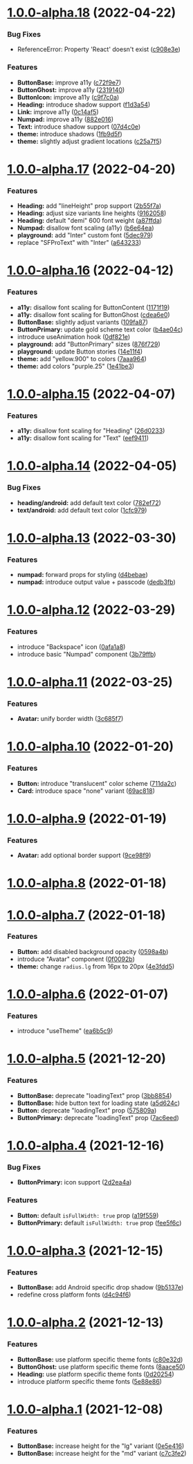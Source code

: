 # [1.0.0-alpha.18](https://github.com/millionscard/cash/compare/v1.0.0-alpha.17...v1.0.0-alpha.18) (2022-04-22)

### Bug Fixes

- ReferenceError: Property 'React' doesn't exist ([c908e3e](https://github.com/millionscard/cash/commit/c908e3e31cb9a435c5c6bfa3bb32522abacc6010))

### Features

- **ButtonBase:** improve a11y ([c72f9e7](https://github.com/millionscard/cash/commit/c72f9e7a513dee06d29d341533d131e3c403d100))
- **ButtonGhost:** improve a11y ([2319140](https://github.com/millionscard/cash/commit/2319140d6c4517cb2ce5993580a44f3fe5d4ac14))
- **ButtonIcon:** improve a11y ([c9f7c0a](https://github.com/millionscard/cash/commit/c9f7c0a6c2c8cc0dce8826c980b9d34cc6242df1))
- **Heading:** introduce shadow support ([f1d3a54](https://github.com/millionscard/cash/commit/f1d3a54b06a0879541a09b559956ff4775d93710))
- **Link:** improve a11y ([0c14af5](https://github.com/millionscard/cash/commit/0c14af500cd9ff09f598c1edcdc3f38bca68da9f))
- **Numpad:** improve a11y ([882e016](https://github.com/millionscard/cash/commit/882e0163edf6d080bc053c96498dac07d590c623))
- **Text:** introduce shadow support ([07d4c0e](https://github.com/millionscard/cash/commit/07d4c0e4573e39fa498733082e3de151f7fc62cd))
- **theme:** introduce shadows ([1fb9d5f](https://github.com/millionscard/cash/commit/1fb9d5f5f7487ff12a1f16b6856b1a1eef47baa3))
- **theme:** slightly adjust gradient locations ([c25a7f5](https://github.com/millionscard/cash/commit/c25a7f59029d0420f8fd6f5fbc07be7acf249a3a))

# [1.0.0-alpha.17](https://github.com/millionscard/cash/compare/v1.0.0-alpha.16...v1.0.0-alpha.17) (2022-04-20)

### Features

- **Heading:** add "lineHeight" prop support ([2b55f7a](https://github.com/millionscard/cash/commit/2b55f7ac4866c7a970583c2bb9813d8b2454321c))
- **Heading:** adjust size variants line heights ([9162058](https://github.com/millionscard/cash/commit/9162058d62e96bf139c87b64ca1847ff9b1ec19b))
- **Heading:** default "demi" 600 font weight ([a87ffda](https://github.com/millionscard/cash/commit/a87ffdab477aedaf5d2aed202ab9fc1219de4560))
- **Numpad:** disallow font scaling (a11y) ([b6e64ea](https://github.com/millionscard/cash/commit/b6e64eaa8f6142993360222eb5dae63e8f8facf4))
- **playground:** add "Inter" custom font ([5dec979](https://github.com/millionscard/cash/commit/5dec97928a4c92dba152128382991de3a5a1bf5a))
- replace "SFProText" with "Inter" ([a643233](https://github.com/millionscard/cash/commit/a64323357e240fc1b0e37a94935eea257b5a7a4a))

# [1.0.0-alpha.16](https://github.com/millionscard/cash/compare/v1.0.0-alpha.15...v1.0.0-alpha.16) (2022-04-12)

### Features

- **a11y:** disallow font scaling for ButtonContent ([1171f19](https://github.com/millionscard/cash/commit/1171f1998476b855ef26264a6b8c8a8bb9dade19))
- **a11y:** disallow font scaling for ButtonGhost ([cdea6e0](https://github.com/millionscard/cash/commit/cdea6e0e16483d0a3b49a92d790749de266aa3c8))
- **ButtonBase:** slightly adjust variants ([109fa87](https://github.com/millionscard/cash/commit/109fa878138ad6e04bbcd0c5bdfc94441b6ecdd7))
- **ButtonPrimary:** update gold scheme text color ([b4ae04c](https://github.com/millionscard/cash/commit/b4ae04cd70cbdc893300fa22567da069cfd59e84))
- introduce useAnimation hook ([0df821e](https://github.com/millionscard/cash/commit/0df821e671f3fa81776cb8b115c763d3b7db7bf3))
- **playground:** add "ButtonPrimary" sizes ([876f729](https://github.com/millionscard/cash/commit/876f72985057c2b3ae4fbcb8268c2c40f03b61ee))
- **playground:** update Button stories ([14e11f4](https://github.com/millionscard/cash/commit/14e11f492f42988320e131fc834473c3d65544fa))
- **theme:** add "yellow.900" to colors ([7aaa964](https://github.com/millionscard/cash/commit/7aaa96481b9e262e24617a3276ef98fe0de5df10))
- **theme:** add colors "purple.25" ([1e41be3](https://github.com/millionscard/cash/commit/1e41be3ce746265a25061fcb0f89e25380f12a0e))

# [1.0.0-alpha.15](https://github.com/millionscard/cash/compare/v1.0.0-alpha.14...v1.0.0-alpha.15) (2022-04-07)

### Features

- **a11y:** disallow font scaling for "Heading" ([26d0233](https://github.com/millionscard/cash/commit/26d0233e124483a40fc74ec489b2f33bcf00d183))
- **a11y:** disallow font scaling for "Text" ([eef9411](https://github.com/millionscard/cash/commit/eef941110cbbd2a53b598b1f1ac55ef2b785cf44))

# [1.0.0-alpha.14](https://github.com/millionscard/cash/compare/v1.0.0-alpha.13...v1.0.0-alpha.14) (2022-04-05)

### Bug Fixes

- **heading/android:** add default text color ([782ef72](https://github.com/millionscard/cash/commit/782ef72ac0d9cae0ac038bd191044baeb748b1c1))
- **text/android:** add default text color ([1cfc979](https://github.com/millionscard/cash/commit/1cfc979fda146b1e8c63f6a79e7d2a143db98ae4))

# [1.0.0-alpha.13](https://github.com/millionscard/cash/compare/v1.0.0-alpha.12...v1.0.0-alpha.13) (2022-03-30)

### Features

- **numpad:** forward props for styling ([d4bebae](https://github.com/millionscard/cash/commit/d4bebae0dd3a67d588099b280fac46043637b32f))
- **numpad:** introduce output value + passcode ([dedb3fb](https://github.com/millionscard/cash/commit/dedb3fbc580773dd2758c879b87b7597154a2415))

# [1.0.0-alpha.12](https://github.com/millionscard/cash/compare/v1.0.0-alpha.11...v1.0.0-alpha.12) (2022-03-29)

### Features

- introduce "Backspace" icon ([0afa1a8](https://github.com/millionscard/cash/commit/0afa1a8a91f2c26c5f6c891994f4f4d689bcaa1d))
- introduce basic "Numpad" component ([3b79ffb](https://github.com/millionscard/cash/commit/3b79ffb70f76d2fcf206a173b54877ec96633b3c))

# [1.0.0-alpha.11](https://github.com/millionscard/cash/compare/v1.0.0-alpha.10...v1.0.0-alpha.11) (2022-03-25)

### Features

- **Avatar:** unify border width ([3c685f7](https://github.com/millionscard/cash/commit/3c685f75f2c701695379c57198f1d37f75af2ce0))

# [1.0.0-alpha.10](https://github.com/millionscard/cash/compare/v1.0.0-alpha.9...v1.0.0-alpha.10) (2022-01-20)

### Features

- **Button:** introduce "translucent" color scheme ([711da2c](https://github.com/millionscard/cash/commit/711da2c01ef9620c15c0acae5325088727f517a4))
- **Card:** introduce space "none" variant ([69ac818](https://github.com/millionscard/cash/commit/69ac818f9df3d630ee12e212c4797f0b6fea4af0))

# [1.0.0-alpha.9](https://github.com/millionscard/cash/compare/v1.0.0-alpha.8...v1.0.0-alpha.9) (2022-01-19)

### Features

- **Avatar:** add optional border support ([9ce98f9](https://github.com/millionscard/cash/commit/9ce98f901d09d4759a56211bd621d9fc620cbda0))

# [1.0.0-alpha.8](https://github.com/millionscard/cash/compare/v1.0.0-alpha.7...v1.0.0-alpha.8) (2022-01-18)

# [1.0.0-alpha.7](https://github.com/millionscard/cash/compare/v1.0.0-alpha.6...v1.0.0-alpha.7) (2022-01-18)

### Features

- **Button:** add disabled background opacity ([0598a4b](https://github.com/millionscard/cash/commit/0598a4b8d35adb2a99f5ef8a12985fab8c1611c9))
- introduce "Avatar" component ([0f0092b](https://github.com/millionscard/cash/commit/0f0092becc69c422d958245ba64e0d9775ed5e7e))
- **theme:** change `radius.lg` from 16px to 20px ([4e3fdd5](https://github.com/millionscard/cash/commit/4e3fdd5ab6c350866fc007f2b200d69d20f77f50))

# [1.0.0-alpha.6](https://github.com/millionscard/cash/compare/v1.0.0-alpha.5...v1.0.0-alpha.6) (2022-01-07)

### Features

- introduce "useTheme" ([ea6b5c9](https://github.com/millionscard/cash/commit/ea6b5c9d358587aeb971ebd86e543332099018e4))

# [1.0.0-alpha.5](https://github.com/millionscard/cash/compare/v1.0.0-alpha.4...v1.0.0-alpha.5) (2021-12-20)

### Features

- **ButtonBase:** deprecate "loadingText" prop ([3bb8854](https://github.com/millionscard/cash/commit/3bb8854bc52ceedbeb4a96f33f9b269f4286aefe))
- **ButtonBase:** hide button text for loading state ([a5d624c](https://github.com/millionscard/cash/commit/a5d624c9c072d7e1208ee24c79fa6d60e5a25911))
- **Button:** deprecate "loadingText" prop ([575809a](https://github.com/millionscard/cash/commit/575809a9aee96a075cf4afee3f19309335f2ee06))
- **ButtonPrimary:** deprecate "loadingText" prop ([7ac6eed](https://github.com/millionscard/cash/commit/7ac6eedcfa260234f45e6b918a8fe7c59d399c08))

# [1.0.0-alpha.4](https://github.com/millionscard/cash/compare/v1.0.0-alpha.3...v1.0.0-alpha.4) (2021-12-16)

### Bug Fixes

- **ButtonPrimary:** icon support ([2d2ea4a](https://github.com/millionscard/cash/commit/2d2ea4ab04b8362d8111d70a0f36400084766141))

### Features

- **Button:** default `isFullWidth: true` prop ([a19f559](https://github.com/millionscard/cash/commit/a19f55931e5628c1e198ddc57a5417265fed78dd))
- **ButtonPrimary:** default `isFullWidth: true` prop ([fee5f6c](https://github.com/millionscard/cash/commit/fee5f6c8f94b17b262dd287c2e17abf769c3cd39))

# [1.0.0-alpha.3](https://github.com/millionscard/cash/compare/v1.0.0-alpha.2...v1.0.0-alpha.3) (2021-12-15)

### Features

- **ButtonBase:** add Android specific drop shadow ([9b5137e](https://github.com/millionscard/cash/commit/9b5137e22fe5c7efd528d9a2a36e4fb5ba15ad79))
- redefine cross platform fonts ([d4c94f6](https://github.com/millionscard/cash/commit/d4c94f6b826554786cda417caf5c91e7f8cd7024))

# [1.0.0-alpha.2](https://github.com/millionscard/cash/compare/v1.0.0-alpha.1...v1.0.0-alpha.2) (2021-12-13)

### Features

- **ButtonBase:** use platform specific theme fonts ([c80e32d](https://github.com/millionscard/cash/commit/c80e32d5983d3f8f4ddbccf7f5128cd2c368df9a))
- **ButtonGhost:** use platform specific theme fonts ([8aace50](https://github.com/millionscard/cash/commit/8aace504f5e7640e4dc6863336ab0eb43a332655))
- **Heading:** use platform specific theme fonts ([0d20254](https://github.com/millionscard/cash/commit/0d20254d4dca02a56424a0b8c1780894ea1717de))
- introduce platform specific theme fonts ([5e88e86](https://github.com/millionscard/cash/commit/5e88e866ecb0eebf9dbf6a46e7511e82ffebddf9))

# [1.0.0-alpha.1](https://github.com/millionscard/cash/compare/v1.0.0-alpha.0...v1.0.0-alpha.1) (2021-12-08)

### Features

- **ButtonBase:** increase height for the "lg" variant ([0e5e416](https://github.com/millionscard/cash/commit/0e5e416baf4d1dfccb1786e53fb76cf8a6997363))
- **ButtonBase:** increase height for the "md" variant ([c7c3fe2](https://github.com/millionscard/cash/commit/c7c3fe2f16e37ec916a742d7b393020f380779ad))

